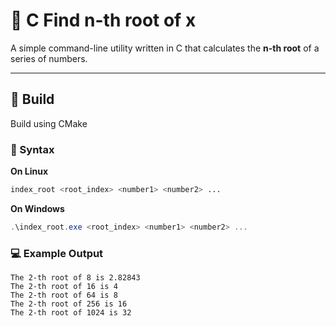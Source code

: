 # 📐 C Find n-th root of x

A simple command-line utility written in C that calculates the **n-th root** of a series of numbers.

---

## 🚀 Build

Build using CMake

### 🔧 Syntax

**On Linux**
```bash
index_root <root_index> <number1> <number2> ...

```

**On Windows**
```powershell
.\index_root.exe <root_index> <number1> <number2> ...
```


### 💻 Example Output

```text
The 2-th root of 8 is 2.82843
The 2-th root of 16 is 4
The 2-th root of 64 is 8
The 2-th root of 256 is 16
The 2-th root of 1024 is 32
```